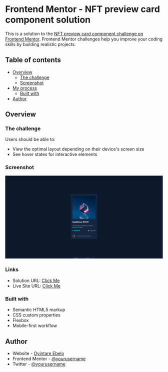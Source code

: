 # Frontend Mentor - NFT preview card component solution

This is a solution to the [NFT preview card component challenge on Frontend Mentor](https://www.frontendmentor.io/challenges/nft-preview-card-component-SbdUL_w0U). Frontend Mentor challenges help you improve your coding skills by building realistic projects.

## Table of contents

- [Overview](#overview)
  - [The challenge](#the-challenge)
  - [Screenshot](#screenshot)
- [My process](#my-process)
  - [Built with](#built-with)
- [Author](#author)

## Overview

### The challenge

Users should be able to:

- View the optimal layout depending on their device's screen size
- See hover states for interactive elements

### Screenshot

![](./screenshot.png)

### Links

- Solution URL: [Click Me](https://github.com/TareHimself/front-end-mentor/tree/master/nft-preview-card-component)
- Live Site URL: [Click Me](http://htmlpreview.github.io/?https://raw.githubusercontent.com/TareHimself/front-end-mentor/master/nft-preview-card-component/index.html)

### Built with

- Semantic HTML5 markup
- CSS custom properties
- Flexbox
- Mobile-first workflow

## Author

- Website - [Oyintare Ebelo](https://oyintare.dev/)
- Frontend Mentor - [@yourusername](https://www.frontendmentor.io/profile/TareHimself)
- Twitter - [@yourusername](https://twitter.com/TareHimself)
